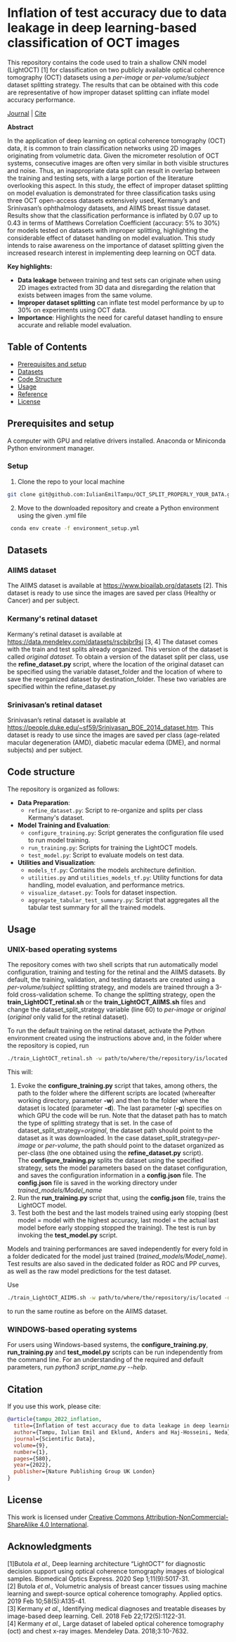 # Inflation of test accuracy due to data leakage in deep learning-based classification of OCT images

This repository contains the code used to train a shallow CNN model (LightOCT) [1] for classification on two publicly available optical coherence tomography (OCT) datasets using a *per-image* or *per-volume/subject* dataset splitting strategy. The results that can be obtained with this code are representative of how improper dataset splitting can inflate model accuracy performance.

[Journal](https://doi.org/10.1038/s41597-022-01618-6) | [Cite](#reference)

**Abstract**

In the application of deep learning on optical coherence tomography (OCT) data, it is common to train classification networks using 2D images originating from volumetric data. Given the micrometer resolution of OCT systems, consecutive images are often very similar in both visible structures and noise. Thus, an inappropriate data split can result in overlap between the training and testing sets, with a large portion of the literature overlooking this aspect. In this study, the effect of improper dataset splitting on model evaluation is demonstrated for three classification tasks using three OCT open-access datasets extensively used, Kermany’s and Srinivasan’s ophthalmology datasets, and AIIMS breast tissue dataset. Results show that the classification performance is inflated by 0.07 up to 0.43 in terms of Matthews Correlation Coefficient (accuracy: 5% to 30%) for models tested on datasets with improper splitting, highlighting the considerable effect of dataset handling on model evaluation. This study intends to raise awareness on the importance of dataset splitting given the increased research interest in implementing deep learning on OCT data.


**Key highlights:**
- **Data leakage** between training and test sets can originate when using 2D images extracted from 3D data and disregarding the relation that exists between images from the same volume.  
- **Improper dataset splitting** can inflate test model performance by up to 30% on experiments using OCT data.
- **Importance**: Highlights the need for careful dataset handling to ensure accurate and reliable model evaluation.

## Table of Contents
- [Prerequisites and setup](#Prerequisites-and-setup)
- [Datasets](#datasets)
- [Code Structure](#code-structure)
- [Usage](#usage)
- [Reference](#reference)
- [License](#license)

## Prerequisites and setup
A computer with GPU and relative drivers installed.
Anaconda or Miniconda Python environment manager.

### Setup
1. Clone the repo to your local machine
```sh
git clone git@github.com:IulianEmilTampu/OCT_SPLIT_PROPERLY_YOUR_DATA.git
```
2. Move to the downloaded repository and create a Python environment using the given .yml file
  ```sh
   conda env create -f environment_setup.yml
   ```

## Datasets
### AIIMS dataset
The AIIMS dataset is available at https://www.bioailab.org/datasets [2]. 
This dataset is ready to use since the images are saved per class (Healthy or Cancer) and per subject.

### Kermany's retinal dataset
Kermany's retinal dataset is available at https://data.mendeley.com/datasets/rscbjbr9sj [3, 4]
The dataset comes with the train and test splits already organized. This version of the dataset is called *original dataset*. To obtain a version of the dataset split per class, use the **refine_dataset.py** script, where the location of the original dataset can be specified using the variable dataset_folder and the location of where to save the reorganized dataset by destination_folder. These two variables are specified within the refine_dataset.py 

### Srinivasan’s retinal dataset
Srinivasan’s retinal dataset is available at https://people.duke.edu/~sf59/Srinivasan_BOE_2014_dataset.htm.
This dataset is ready to use since the images are saved per class (age-related macular degeneration (AMD), diabetic macular edema (DME), and normal subjects) and per subject. 

## Code structure
The repository is organized as follows:

- **Data Preparation**:
  - `refine_dataset.py`: Script to re-organize and splits per class Kermany's dataset. 
- **Model Training and Evaluation**:
  - `configure_training.py`: Script generates the configuration file used to run model training.
  - `run_training.py`: Scripts for training the LightOCT models.
  - `test_model.py`: Script to evaluate models on test data.
- **Utilities and Visualization**:
  - `models_tf.py`: Contains the models architecture definition.
  - `utilities.py` and `utilities_models_tf.py`: Utility functions for data handling, model evaluation, and performance metrics.
  - `visualize_dataset.py`: Tools for dataset inspection.
  - `aggregate_tabular_test_summary.py`: Script that aggregates all the tabular test summary for all the trained models.

## Usage
### UNIX-based operating systems
The repository comes with two shell scripts that run automatically model configuration, training and testing for the retinal and the AIIMS datasets. By default, the training, validation, and testing datasets are created using a *per-volume/subject* splitting strategy, and models are trained through a 3-fold cross-validation scheme. To change the splitting strategy, open the **train_LightOCT_retinal.sh** or the **train_LightOCT_AIIMS.sh** files and change the dataset_split_strategy variable (line 60) to *per-image* or *original* (*original* only valid for the retinal dataset).

To run the default training on the retinal dataset, activate the Python environment created using the instructions above and, in the folder where the repository is copied, run
  ```sh
  ./train_LightOCT_retinal.sh -w path/to/where/the/repository/is/located -d /path/to/the/per_class/retinal/dataset -g 0
  ```
This will:
1. Evoke the **configure_training.py** script that takes, among others, the path to the folder where the different scripts are located (whereafter working directory, parameter **-w**) and then to the folder where the dataset is located (parameter **-d**). The last parameter (**-g**) specifies on which GPU the code will be run. Note that the dataset path has to match the type of splitting strategy that is set. In the case of dataset_split_strategy=*original*, the dataset path should point to the dataset as it was downloaded. In the case dataset_split_strategy=*per-image* or *per-volume*, the path should point to the dataset organized as per-class (the one obtained using the **refine_dataset.py** script).\
The **configure_training.py** splits the dataset using the specified strategy, sets the model parameters based on the dataset configuration, and saves the configuration information in a **config.json** file. The **config.json** file is saved in the working directory under *trained_models/Model_name*
2. Run the **run_training.py** script that, using the **config.json** file, trains the LightOCT model.
6. Test both the best and the last models trained using early stopping (best model = model with the highest accuracy, last model = the actual last model before early stopping stopped the training). The test is run by invoking the **test_model.py** script.

Models and training performances are saved independently for every fold in a folder dedicated for the model just trained (*trained_models/Model_name*). Test results are also saved in the dedicated folder as ROC and PP curves, as well as the raw model predictions for the test dataset.

Use 
  ```sh
  ./train_LightOCT_AIIMS.sh -w path/to/where/the/repository/is/located -d /path/to/the/per_class/AIIMS/dataset -g 0
  ```
to run the same routine as before on the AIIMS dataset.

### WINDOWS-based operating systems
For users using Windows-based systems, the **configure_training.py**, **run_training.py** and **test_model.py** scripts can be run independently from the command line. For an understanding of the required and default parameters, run *python3 script_name.py --help*.


## Citation
If you use this work, please cite:

```bibtex
@article{tampu_2022_inflation,
  title={Inflation of test accuracy due to data leakage in deep learning-based classification of OCT images},
  author={Tampu, Iulian Emil and Eklund, Anders and Haj-Hosseini, Neda},
  journal={Scientific Data},
  volume={9},
  number={1},
  pages={580},
  year={2022},
  publisher={Nature Publishing Group UK London}
}
```

## License
This work is licensed under [Creative Commons Attribution-NonCommercial-ShareAlike 4.0 International](https://creativecommons.org/licenses/by-nc-sa/4.0/).

## Acknowledgments
[1]Butola *et al.,* Deep learning architecture “LightOCT” for diagnostic decision support using optical coherence tomography images of biological samples. Biomedical Optics Express. 2020 Sep 1;11(9):5017-31.\
[2] Butola *et al.,* Volumetric analysis of breast cancer tissues using machine learning and swept-source optical coherence tomography. Applied optics. 2019 Feb 10;58(5):A135-41.\
[3] Kermany *et al.,* Identifying medical diagnoses and treatable diseases by image-based deep learning. Cell. 2018 Feb 22;172(5):1122-31.\
[4] Kermany *et al.,* Large dataset of labeled optical coherence tomography (oct) and chest x-ray images. Mendeley Data. 2018;3:10-7632.


